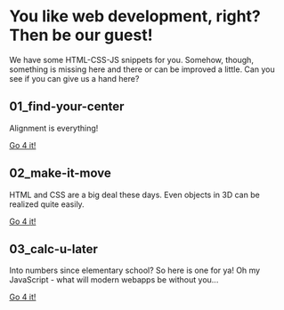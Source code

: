 # You like web development, right? Then be our guest!

We have some HTML-CSS-JS snippets for you. Somehow, though, something is missing here and there or can be improved a little. Can you see if you can give us a hand here?  

## 01_find-your-center

Alignment is everything!

[Go 4 it!](./01_find-your-center/index.html)

## 02_make-it-move

HTML and CSS are a big deal these days. Even objects in 3D can be realized quite easily.

[Go 4 it!](./02_make-it-move/index.html)

## 03_calc-u-later

Into numbers since elementary school? So here is one for ya! Oh my JavaScript - what will modern webapps be without you...

[Go 4 it!](./03_calc-u-later/index.html)
